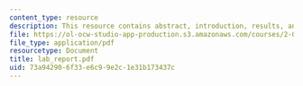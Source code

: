 ```yaml
---
content_type: resource
description: This resource contains abstract, introduction, results, and discussion.
file: https://ol-ocw-studio-app-production.s3.amazonaws.com/courses/2-016-hydrodynamics-13-012-fall-2005/73a942906f33e6c99e2c1e31b173437c_lab_report.pdf
file_type: application/pdf
resourcetype: Document
title: lab_report.pdf
uid: 73a94290-6f33-e6c9-9e2c-1e31b173437c
---
```

